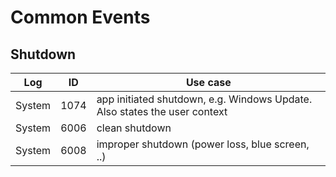 # Common Events

## Shutdown
Log | ID | Use case
----|----|---------
System | 1074 | app initiated shutdown, e.g. Windows Update. Also states the user context
System | 6006 | clean shutdown
System | 6008 | improper shutdown (power loss, blue screen, ..)
